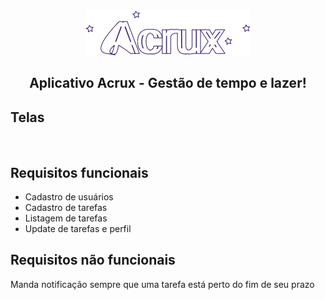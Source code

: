 <div align="center">
  <img src='mobile/src/assets/logo.png'/>
  <h2 align="center">
  Aplicativo Acrux - Gestão de tempo e lazer!
  </h2>
</div>

## Telas

<img src=""/>

## Requisitos funcionais

<ul style="text-decoration: none">
  <li>Cadastro de usuários</li>
  <li>Cadastro de tarefas</li>
  <li>Listagem de tarefas</li>
  <li>Update de tarefas e perfil</li>
</ul>

## Requisitos não funcionais

<p>Manda notificação sempre que uma tarefa está perto do fim de seu prazo</p>
